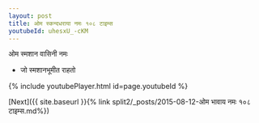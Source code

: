 ```yaml
---
layout: post
title: ओम स्कन्दधराया नमः १०८ टाइम्स
youtubeId: uhesxU_-cKM
---
```

 
 
 ओम स्मशान वासिनी नमः  
 
 -  जो स्मशानभूमीत राहतो 
 
  
 
  
 
 
 
 
 
 


{% include youtubePlayer.html id=page.youtubeId %}
 
[Next]({{ site.baseurl }}{% link  split2/_posts/2015-08-12-ओम भावाय नमः १०८ टाइम्स.md%})
 
